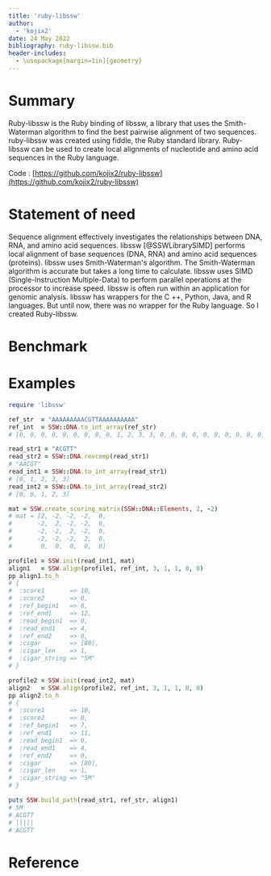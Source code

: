 ```yaml
---
title: 'ruby-libssw'
author:
  - 'kojix2'
date: 24 May 2022
bibliography: ruby-libssw.bib
header-includes:
  - \usepackage[margin=1in]{geometry}
---
```


# Summary

Ruby-libssw is the Ruby binding of libssw, a library that uses the Smith-Waterman algorithm to find the best pairwise alignment of two sequences. ruby-libssw was created using fiddle, the Ruby standard library. Ruby-libssw can be used to create local alignments of nucleotide and amino acid sequences in the Ruby language.

Code : [https://github.com/kojix2/ruby-libssw](https://github.com/kojix2/ruby-libssw)

# Statement of need

Sequence alignment effectively investigates the relationships between DNA, RNA, and amino acid sequences. libssw [@SSWLibrarySIMD]
performs local alignment of base sequences (DNA, RNA) and amino acid sequences (proteins). libssw uses Smith-Waterman's algorithm. The Smith-Waterman algorithm is accurate but takes a long time to calculate. libssw uses SIMD (Single-Instruction Multiple-Data) to perform parallel operations at the processor to increase speed. libssw is often run within an application for genomic analysis. libssw has wrappers for the C ++, Python, Java, and R languages. But until now, there was no wrapper for the Ruby language. So I created Ruby-libssw.

# Benchmark

# Examples

```ruby
require 'libssw'
```

```ruby
ref_str  = "AAAAAAAAACGTTAAAAAAAAAA"
ref_int  = SSW::DNA.to_int_array(ref_str) 
# [0, 0, 0, 0, 0, 0, 0, 0, 0, 1, 2, 3, 3, 0, 0, 0, 0, 0, 0, 0, 0, 0, 0]
```

```ruby
read_str1 = "ACGTT"
read_str2 = SSW::DNA.revcomp(read_str1)
# "AACGT"
read_int1 = SSW::DNA.to_int_array(read_str1)
# [0, 1, 2, 3, 3]
read_int2 = SSW::DNA.to_int_array(read_str2)
# [0, 0, 1, 2, 3]
```

```ruby
mat = SSW.create_scoring_matrix(SSW::DNA::Elements, 2, -2)
# mat = [2, -2, -2, -2,  0,
#       -2,  2, -2, -2,  0,
#       -2, -2,  2, -2,  0,
#       -2, -2, -2,  2,  0,
#        0,  0,  0,  0,  0]
```

```ruby
profile1 = SSW.init(read_int1, mat)
align1   = SSW.align(profile1, ref_int, 3, 1, 1, 0, 0)
pp align1.to_h
# {
#  :score1       => 10,
#  :score2       => 0,
#  :ref_begin1   => 8,
#  :ref_end1     => 12,
#  :read_begin1  => 0,
#  :read_end1    => 4,
#  :ref_end2     => 0,
#  :cigar        => [80],
#  :cigar_len    => 1,
#  :cigar_string => "5M"
# }
```

```ruby
profile2 = SSW.init(read_int2, mat)
align2   = SSW.align(profile2, ref_int, 3, 1, 1, 0, 0)
pp align2.to_h
# {
#  :score1       => 10,
#  :score2       => 0,
#  :ref_begin1   => 7,
#  :ref_end1     => 11,
#  :read_begin1  => 0,
#  :read_end1    => 4,
#  :ref_end2     => 0,
#  :cigar        => [80],
#  :cigar_len    => 1,
#  :cigar_string => "5M"
# }
```

```ruby
puts SSW.build_path(read_str1, ref_str, align1)
# 5M
# ACGTT
# |||||
# ACGTT
```

# Reference
